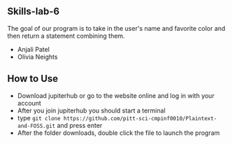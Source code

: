 ## Skills-lab-6

The goal of our program is to take in the user's name and favorite color and then return a statement combining them.

* Anjali Patel
* Olivia Neights

## How to Use 
* Download jupiterhub or go to the website online and log in with your account 
* After you join jupiterhub you should start a terminal
* type `git clone https://github.com/pitt-sci-cmpinf0010/Plaintext-and-FOSS.git` and press enter
* After the folder downloads, double click the file to launch the program
